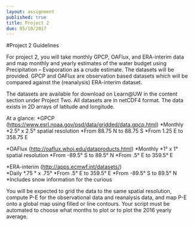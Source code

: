 ```yaml
---
layout: assignment
published: true
title: Project 2
due: 05/10/2017
---
```


#Project 2 Guidelines

For project 2, you will take monthly GPCP, OAFlux, and ERA-interim data and map monthly and yearly estimates of the water budget using Precipitation – Evaporation as a crude estimate.  The datasets will be provided.   GPCP and OAFlux are observation based datasets which will be compared against the (reanalysis) ERA-interim dataset.

The datasets are available for download on Learn@UW in the content section under Project Two.  All datasets are in netCDF4 format.  The data exists in 2D arrays of latitude and longitude.  

At a glance:*GPCP (https://www.esrl.noaa.gov/psd/data/gridded/data.gpcp.html) 
	*Monthly	*2.5° x 2.5° spatial resolution	*From 88.75 N to 88.75 S	*From 1.25 E to 358.75 E
	*OAFlux (http://oaflux.whoi.edu/dataproducts.html) 
	*Monthly	*1° x 1° spatial resolution	*From -89.5° S to 89.5° N	*From .5° E to 359.5° E
	*ERA-interim (http://apps.ecmwf.int/datasets/)  	*Daily 	*.75 ° x .75°	*From .5° E to 359.5° E 	*From -89.5° S to 89.5° N	*Includes snow information for the curious
	
You will be expected to grid the data to the same spatial resolution, compute P-E for the observational data and reanalysis data, and map P-E onto a global map using filled or line contours.  Your script must be automated to choose what months to plot or to plot the 2016 yearly average.  


